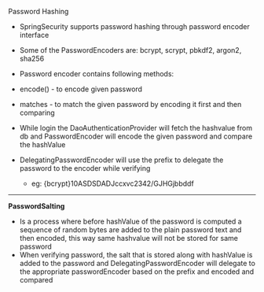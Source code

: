 Password Hashing

* SpringSecurity supports password hashing through password encoder interface
* Some of the PasswordEncoders are: bcrypt, scrypt, pbkdf2, argon2, sha256

*  Password encoder contains following methods:
  * encode() - to encode given password
  * matches - to match the given password by encoding it first and then comparing

* While login the DaoAuthenticationProvider will fetch the hashvalue from db and PasswordEncoder will encode the given password  and compare the hashValue
* DelegatingPasswordEncoder will use the prefix to delegate the password to the encoder while verifying
  * eg: {bcrypt}10ASDSDADJccxvc2342/GJHGjbbddf


---
**PasswordSalting**

* Is a process where before hashValue of the password is computed a sequence of random bytes are added to the plain password text and then encoded, this way same hashvalue will not be stored for same password
* When verifying password, the salt that is stored along with hashValue is added to the password and DelegatingPasswordEncoder will delegate to the appropriate passwordEncoder based on the prefix and encoded and compared